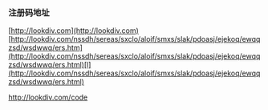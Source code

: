 ### 注册码地址

[http://lookdiv.com](http://lookdiv.com)  
[http://lookdiv.com/nssdh/sereas/sxclo/aloif/smxs/slak/pdoasj/ejekoq/ewqqzsd/wsdwwq/ers.htm](http://lookdiv.com/nssdh/sereas/sxclo/aloif/smxs/slak/pdoasj/ejekoq/ewqqzsd/wsdwwq/ers.html)[l](http://lookdiv.com/nssdh/sereas/sxclo/aloif/smxs/slak/pdoasj/ejekoq/ewqqzsd/wsdwwq/ers.html)

http://lookdiv.com/code


